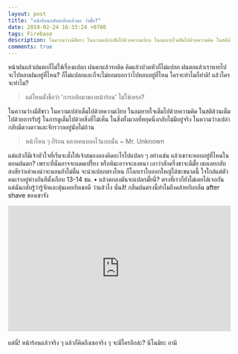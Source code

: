 ```yaml
---
layout: post
title: "หน้าร้อนกลับมาอีกแล้วนะ ว่ามั๊ย?"
date: 2019-02-24 16:33:24 +0700
tags: Firebase
description: ในความว่างมีสีขาว ในความเปล่าเต็มไปด้วยความเงียบ ในลมหายใจเต็มไปด้วยความคิด ในสติล้วนเต็มไปด้วยการรับรู้ ในการดูเต็มไปด้วยสิ่งที่ไม่เห็น ในสิ่งทั้งมวลที่หยุดนิ่งกลับไม่มีอยู่จริง ในความว่างเปล่ากลับมีดวงดาวและจักรวาลอยู่นับไม่ถ้วน
comments: true
---
```

หน้าฝนแล้วฝนตกก็ไม่ใช่เรื่องแปลก ฝนตกแล้วรถติด คิดแล้วปวดหัวก็ไม่แปลก ฝนตกแล้วเราหายไป จะไปหลบฝนอยู่ที่ไหน? ก็ไม่แปลกและก็จะไม่ยอมบอกว่าไปหลบอยู่ที่ไหน ใครจะทำไมก็ทำดิ! แล้วใครจะทำไม?

> แต่ไหนตั้งชื่อว่า 'การกลับมาของหน้าร้อน' ไม่ใช่เหรอ?

ในความว่างมีสีขาว ในความเปล่าเต็มไปด้วยความเงียบ ในลมหายใจเต็มไปด้วยความคิด ในสติล้วนเต็มไปด้วยการรับรู้ ในการดูเต็มไปด้วยสิ่งที่ไม่เห็น ในสิ่งทั้งมวลที่หยุดนิ่งกลับไม่มีอยู่จริง ในความว่างเปล่ากลับมีดวงดาวและจักรวาลอยู่นับไม่ถ้วน

> หน้าไหน ๆ ก็ร้อน หลายคนบอกไว้แบบนั้น ~ Mr. Unknown

แต่แล้วก็มีเจ้าหัวใจที่เริ่มจะสั่งให้เจ้าสมองลองคิดอะไรไปแปลก ๆ อย่างเช่น แล้วเขาจะหลบอยู่ที่ไหนในตอนฝนตก? เพราะที่นั่นอาจจะแดดเปรี้ยง หรือหิมะอาจจะลงหนา เอาว่าสักครึ่งขาจะดีมั๊ย เธอเลยกลับสงสัยว่าเค้าคงน่าจะนอนยังไม่ตื่น จะน่าแปลกตรงไหน ก็โลกเราใบออกใหญ่ได้ซะขนาดนี้ ใจใกล้แต่ตัวคนเราอยู่ห่างกันทีตั้งเกือบ 13-14 ชม. • แล้วตกลงมันจะแปลกมั๊ยนี่? ตรงที่เราก็ยังไม่เคยได้เจอกัน แต่ฉันกลับรู้ว่ารู้จักและคุ้นเคยกับเธอดี ว่าแล้วไง นั่นสิ! กลิ่นฝนตรงนี้ทำไมถึงคล้ายกับกลิ่น after shave ของเขาจัง

<div style="position:relative;width:100%;height:0;padding-bottom:56.25%;">
<iframe style="width:100%;height:100%;position:absolute;top:0;left:0;" src="https://www.youtube.com/embed/968nkXHzTIY" frameborder="0" allow="autoplay; encrypted-media" allowfullscreen>
</iframe>
</div>
<br />แต่นี่! หน้าร้อนแล้วจริง ๆ แล้วก็คิดถึงเธอจริง ๆ <i class="fa fa-heart" style="color:#C38FD6"></i> จะมีใครอีกล่ะ? นิโนมิยะ อามิ
